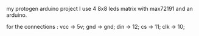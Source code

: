 my protogen arduino project
I use 4 8x8 leds matrix with max72191 and an arduino.

for the connections : 
vcc -> 5v;
gnd -> gnd;
din -> 12;
cs -> 11;
clk -> 10;

